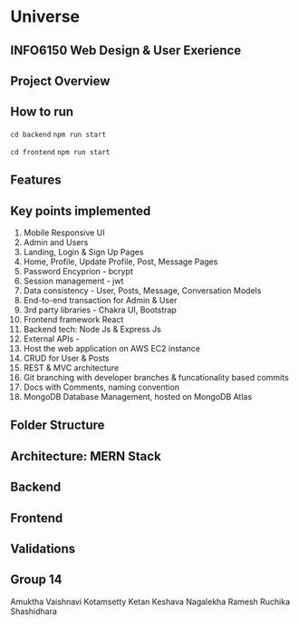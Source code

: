 # Universe

## INFO6150 Web Design & User Exerience

## Project Overview

## How to run

`cd backend`
`npm run start`


`cd frontend`
`npm run start`

## Features

## Key points implemented
1.  Mobile Responsive UI
2.  Admin and Users
3.  Landing, Login & Sign Up Pages
4.  Home, Profile, Update Profile, Post, Message Pages
5.  Password Encyprion - bcrypt  
6.  Session management - jwt 
7.  Data consistency - User, Posts, Message, Conversation Models
8.  End-to-end transaction for Admin & User
9.  3rd party libraries - Chakra UI, Bootstrap
10. Frontend framework React 
11. Backend tech: Node Js & Express Js 
13. External APIs - 
14. Host the web application on AWS EC2 instance
15. CRUD for User & Posts
16. REST & MVC architecture 
17. Git branching with developer branches & funcationality based commits  
18. Docs with Comments, naming convention
19. MongoDB Database Management, hosted on MongoDB Atlas

## Folder Structure

## Architecture: MERN Stack

## Backend 

## Frontend

## Validations

## Group 14
Amuktha Vaishnavi Kotamsetty
Ketan Keshava
Nagalekha Ramesh
Ruchika Shashidhara